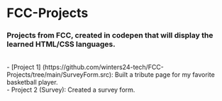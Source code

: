 # FCC-Projects
### Projects from FCC, created in codepen that will display the learned HTML/CSS languages.
<br>
- [Project 1] (https://github.com/winters24-tech/FCC-Projects/tree/main/SurveyForm.src): Built a tribute page for my favorite basketball player.<br>
- Project 2 (Survey): Created a survey form.
